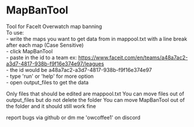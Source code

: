 # MapBanTool
Tool for FaceIt Overwatch map banning  <br />
To use:  <br />
        - write the maps you want to get data from in mappool.txt with a line break after each map (Case Sensitive)<br />
        - click MapBanTool  <br />
        - paste in the id to a team ex: https://www.faceit.com/en/teams/a48a7ac2-a3d7-4817-938b-f9f16e374e97/leagues <br />
        - the id would be a48a7ac2-a3d7-4817-938b-f9f16e374e97 <br />
        - type 'run' or 'help' for more option  <br />
        - open output_files to get the data  <br />
  
Only files that should be edited are mappool.txt
You can move files out of output_files but do not delete the folder
You can move MapBanTool out of the folder and it should still work fine


report bugs via github or dm me 'owcoffee1' on discord
